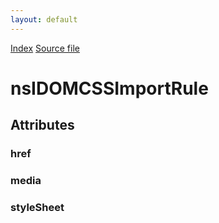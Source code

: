 ```yaml
---
layout: default
---
```

<div id='links'><a href="../index.html">Index</a>
<a href="http://dxr.mozilla.org/mozilla-central/source/dom/interfaces/css/nsIDOMCSSImportRule.idl">Source file</a>
</div>

# nsIDOMCSSImportRule #

## Attributes ##

### href ###

### media ###

### styleSheet ###
